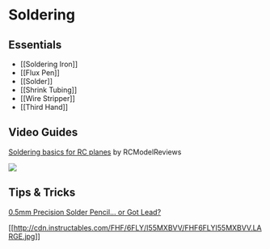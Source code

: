 # Soldering

## Essentials

* [[Soldering Iron]]
* [[Flux Pen]]
* [[Solder]]
* [[Shrink Tubing]]
* [[Wire Stripper]]
* [[Third Hand]]

## Video Guides

[Soldering basics for RC planes][soldering-basics] by RCModelReviews

[![](http://i1.ytimg.com/vi/nS0bEuYPJoA/0.jpg)][soldering-basics]

[soldering-basics]: https://www.youtube.com/watch?v=nS0bEuYPJoA

## Tips & Tricks

[0.5mm Precision Solder Pencil... or Got Lead?](http://www.instructables.com/id/05mm-Precision-Solder-Dispenser-or-Solder-Doodling/)

[[http://cdn.instructables.com/FHF/6FLY/I55MXBVV/FHF6FLYI55MXBVV.LARGE.jpg]]
